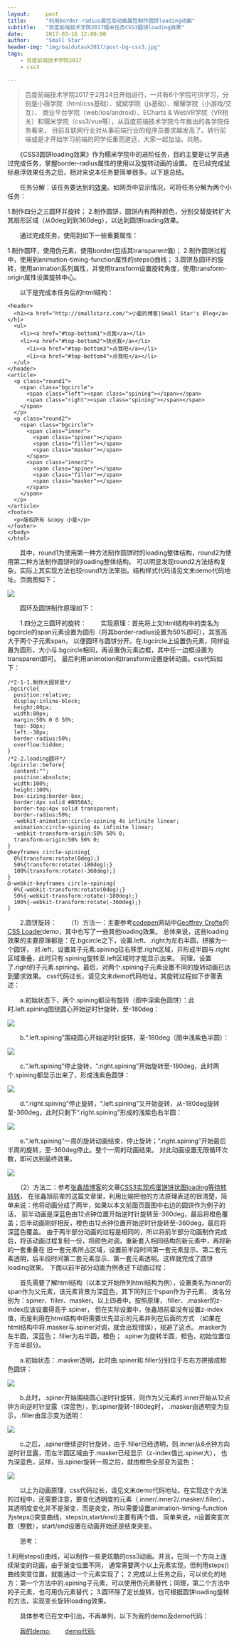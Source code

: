 ```yaml
---
layout:     post
title:      "利用border-radius属性及动画属性制作圆饼loading动画"
subtitle:   "百度前端技术学院2017糯米任务CSS3圆饼loading效果"
date:       2017-03-16 12:00:00
author:     "Small Star"
header-img: "img/baidutask2017/post-bg-css3.jpg"
tags:
    - 百度前端技术学院2017
    - css3

---
```


>百度前端技术学院2017于2月24日开始进行，一共有6个学院可供学习，分别是小薇学院（html/css基础）、斌斌学院（js基础）、耀耀学院（小游戏/交互）、
商业平台学院（web/ios/android）、ECharts & WebVR学院（VR相关）和糯米学院（css3/vue等），从百度前端技术学院今年推出的各学院任务看来，
目前互联网行业对从事前端行业的程序员要求越发高了。转行前端或是才开始学习前端的同学任重而道远，大家一起加油，共勉。

　　《CSS3圆饼loading效果》作为糯米学院中的进阶任务，目的主要是让学员通过完成任务，掌握border-radius属性的使用以及旋转动画的设置。
在已经完成鼠标悬浮效果任务之后，相对来说本任务要简单很多。以下是总结。

　　任务分解：该任务要达到的[效果](http://ife.baidu.com/course/detail/id/36)。如网页中显示情况，可将任务分解为两个小任务：

1.制作四分之三圆环并旋转；
2.制作圆饼，圆饼内有两种颜色，分别交替旋转扩大其扇形区域（从0deg到到360deg），以达到圆饼loading效果。

　　通过完成任务，使用到如下一些重要属性：

1.制作圆环，使用伪元素，使用border(包括其transparent值)；
2.制作圆饼过程中，使用到animation-timing-function属性的steps()曲线；
3.圆饼及圆环的旋转，使用animation系列属性，并使用transform设置旋转角度，使用transform-origin属性设置旋转中心。

　　以下是完成本任务后的html结构：
    
	<header>
	  <h1><a href="http://smallstarz.com/">小星的博客|Small Star's Blog</a></h1>
	  <ul>
		<li><a href="#top-bottom1">点我</a></li>
		<li><a href="#top-bottom2">快点我</a></li>
		  <li><a href="#top-bottom3">点我吧</a></li>
		  <li><a href="#top-bottom4">点我啦</a></li>
	  </ul>
	</header>
	<article>
	  <p class="round1">
		<span class="bgcircle">
		  <span class="left"><span class="spining"></span></span>
		  <span class="right"><span class="spining"></span></span>
		</span>
	  </p>
	  <p class="round2">
		<span class="bgcircle">
		  <span class="inner">
			<span class="spiner"></span>
			<span class="filler"></span>
			<span class="masker"></span>
		  </span>
		  <span class="inner2">
			<span class="spiner"></span>
			<span class="filler"></span>
			<span class="masker"></span>
		  </span>
		</span>
	  </p>
	</article>
	<footer>
	  <p>版权所有 &copy 小星</p>
	</footer>
	</body>
	</html>

　　其中，round1为使用第一种方法制作圆饼时的loading整体结构，round2为使用第二种方法制作圆饼时的loading整体结构。
可以明显发现round2方法结构复杂，实际上其实现方法也较round1方法笨拙。结构样式代码请见文末demo代码地址。页面图如下：

![](/img/baidutask2017/post-nuomitask2-ym.jpg)

　　圆环及圆饼制作原理如下：

　　1.四分之三圆环的旋转：
　　实现原理：首先将上文html结构中的类名为bgcircle的span元素设置为圆形（将其border-radius设置为50%即可），其宽高大于两个子元素span，
以便圆环与圆饼分开。在.bgcircle上设置伪元素，同样设置为圆形，大小与.bgcircle相同，再设置伪元素边框，其中任一边框设置为transparent即可。
最后利用animotion和transform设置旋转动画。css代码如下：

	/*2-1-1.制作大圆背景*/
	.bgcircle{
	  position:relative;
	  display:inline-block;
	  height:80px;
	  width:80px;
	  margin:50% 0 0 50%;
	  top:-30px;
	  left:-30px;
	  border-radius:50%;
	  overflow:hidden;
	}
	/*2-2.loading圆环*/
	.bgcircle::before{
	  content:"";
	  position:absolute;
	  width:100%;
	  height:100%;
	  box-sizing:border-box;
	  border:4px solid #BD50A3;
	  border-top:4px solid transparent;
	  border-radius:50%;
	  -webkit-animation:circle-spining 4s infinite linear;
	  animation:circle-spining 4s infinite linear;
	  -webkit-transform-origin:50% 50% 0;
	  transform-origin:50% 50% 0;
	}
	@keyframes circle-spining{
	  0%{transform:rotate(0deg);}
	  50%{transform:rotate(-180deg);}
	  100%{transform:rotate(-360deg);}
	}
	@-webkit-keyframes circle-spining{
	  0%{-webkit-transform:rotate(0deg);}
	  50%{-webkit-transform:rotate(-180deg);}
	  100%{-webkit-transform:rotate(-360deg);}
	}

　　2.圆饼旋转：
　　（1）方法一：主要参考[codepen](http://codepen.io/)网站中[Geoffrey Crofte](http://codepen.io/CreativeJuiz/)的
[CSS Loader](http://codepen.io/CreativeJuiz/pen/vFBIh)demo，其中也写了一些其他loading效果。
总体来说，这些loading效果的主要原理都是：在.bgcircle之下，设置.left、.right为左右半圆，拼接为一个圆饼，
对.left，设置其子元素.spining往右移至.right区域，并形成半圆与.right区域重叠，此时只有.spining旋转至.left区域时才能显示出来。
同理，设置了.right的子元素.spining。最后，对两个.spining子元素设置不同的旋转动画已达到要求效果。
css代码过长，请见文末demo代码地址，其旋转过程如下步骤表述：

　　a.初始状态下，两个.spining都没有旋转（图中深紫色圆饼）：此时.left.spining围绕圆心开始逆时针旋转，至-180deg：

![](/img/baidutask2017/post-nuomitask2-1.jpg)

　　b.“.left.spining”围绕圆心开始逆时针旋转，至-180deg（图中浅紫色半圆）：

![](/img/baidutask2017/post-nuomitask2-2.jpg)

　　c.“.left.spining”停止旋转，“.right.spining”开始旋转至-180deg，此时两个.spining都显示出来了，形成浅紫色圆饼：

![](/img/baidutask2017/post-nuomitask2-3.jpg)

　　d.“.right.spining”停止旋转，“.left.spining”又开始旋转，从-180deg旋转至-360deg，此时只剩下“.right.spining”形成的浅紫色右半圆：

![](/img/baidutask2017/post-nuomitask2-4.jpg)

　　e.“.left.spining”一周的旋转动画结束，停止旋转；“.right.spining”开始最后半周的旋转，至-360deg停止。整个一周的动画结束。
对此动画设置无限循环次数，即可达到最终效果。

![](/img/baidutask2017/post-nuomitask2-5.jpg)

　　（2）方法二：参考[张鑫旭博客](http://www.zhangxinxu.com/)的文章[CSS3实现鸡蛋饼饼状图loading等待转转转](http://www.zhangxinxu.com/wordpress/2014/04/css3-pie-loading-waiting-animation/)，
在张鑫旭前辈的这篇文章里，利用比喻把他的方法原理表述的很清楚，简单来说：他将动画分成了两半，如果以本文前面页面图中右边的圆饼作为例子的话，
前半动画是深蓝色由12点钟位置开始逆时针旋转至-360deg，最后将橙色覆盖；后半动画刚好相反，橙色由12点钟位置开始逆时针旋转至-360deg，最后将深蓝色覆盖。
由于两半部分动画的过程是相同的，所以将前半部分动画制作完成后，将该动画过程复制一份，将颜色对调，重新套入相同结构的新元素中，再将新的一套重叠在
旧一套元素所占区域，设置前半段时间第一套元素显示、第二套元素透明，后半段时间第二套元素显示、第一套元素透明。这样就完成了圆饼loading效果。
下面以前半部分动画为例表述下动画过程：

　　首先需要了解html结构（以本文开始所列html结构为例），设置类名为inner的span作为父元素，该元素背景为深蓝色，其下同列三个span作为子元素，
类名分别为：spiner、filler、masker。以上四者中，按照原理，.filler、.masker的z-index应该设置得高于.spiner，
但在实际设置中，张鑫旭前辈没有设置z-index值，而是利用在html结构中将需要优先显示的元素并列在后面的方式
（如果在html结构中将.masker与.spiner对调，就会出现错误），规避了这点。.masker为左半圆，深蓝色；.filler为右半圆，橙色；
.spiner为旋转半圆，橙色，初始位置位于左半部分。

　　a.初始状态：.masker透明，此时由.spiner和.filler分别位于左右方拼接成橙色圆饼：

![](/img/baidutask2017/post-nuomitask2-6.jpg)

　　b.此时，.spiner开始围绕圆心逆时针旋转，则作为父元素的.inner开始从12点钟方向逆时针显露（深蓝色），到.spiner旋转-180deg时，
.masker由透明变为显示，.filler由显示变为透明：

![](/img/baidutask2017/post-nuomitask2-7.jpg)

　　c.之后，.spiner继续逆时针旋转，由于.filler已经透明，则.inner从6点钟方向逆时针显露，而左半圆区域由于.masker已经显示（z-index值比.spiner大），
也为深蓝色，这样，当.spiner旋转一周之后，就由橙色全部变为蓝色：

![](/img/baidutask2017/post-nuomitask2-8.jpg)

　　以上为动画原理，css代码过长，请见文末demo代码地址。在实现这个方法的过程中，还需要注意，要变化透明度的元素（.inner/.inner2/.masker/.filler），
其透明度变化并不是渐变，而是突变，所以需要设置animation-timing-function为steps()突变曲线，steps(n,start/end)主要有两个值，
简单来说，n设置突变次数（整数），start/end设置在动画开始还是结束突变。

　　思考：

1.利用steps()曲线，可以制作一些更炫酷的css3动画。并且，在同一个方向上连续渐变的动画，由于渐变位置不同，
通常需要两个以上元素实现，但利用steps()曲线突变位置，就能通过一个元素实现了；
2.完成以上任务之后，可以优化的地方：第一个方法中的.spining子元素，可以使用伪元素替代；同理，第二个方法中的子元素，也可用伪元素替代；
3.圆环除了定长旋转，也可根据圆饼loading旋转的方法，实现变长旋转loading效果。

　　具体参考已在文中引出，不再单列，以下为我的demo及demo代码：

　　[我的demo](http://smallstarz.com/baidutask-2017/nuomi-task2-loadingcircle/loadingcircle.html);
　　[demo代码](https://github.com/smallstar92/baidutask-2017/tree/gh-pages/nuomi-task2-loadingcircle);

